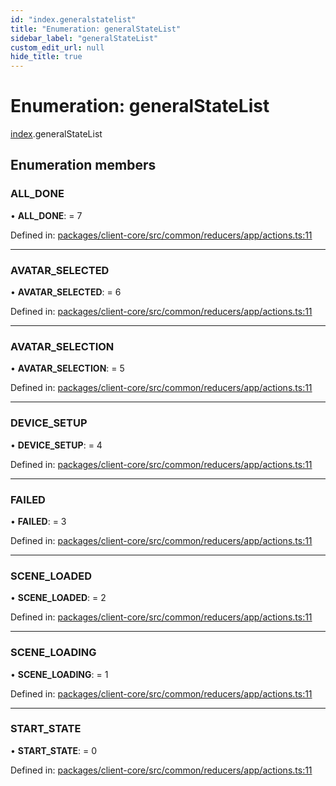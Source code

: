 ```yaml
---
id: "index.generalstatelist"
title: "Enumeration: generalStateList"
sidebar_label: "generalStateList"
custom_edit_url: null
hide_title: true
---
```


# Enumeration: generalStateList

[index](../modules/index.md).generalStateList

## Enumeration members

### ALL\_DONE

• **ALL\_DONE**: = 7

Defined in: [packages/client-core/src/common/reducers/app/actions.ts:11](https://github.com/xr3ngine/xr3ngine/blob/716a06460/packages/client-core/src/common/reducers/app/actions.ts#L11)

___

### AVATAR\_SELECTED

• **AVATAR\_SELECTED**: = 6

Defined in: [packages/client-core/src/common/reducers/app/actions.ts:11](https://github.com/xr3ngine/xr3ngine/blob/716a06460/packages/client-core/src/common/reducers/app/actions.ts#L11)

___

### AVATAR\_SELECTION

• **AVATAR\_SELECTION**: = 5

Defined in: [packages/client-core/src/common/reducers/app/actions.ts:11](https://github.com/xr3ngine/xr3ngine/blob/716a06460/packages/client-core/src/common/reducers/app/actions.ts#L11)

___

### DEVICE\_SETUP

• **DEVICE\_SETUP**: = 4

Defined in: [packages/client-core/src/common/reducers/app/actions.ts:11](https://github.com/xr3ngine/xr3ngine/blob/716a06460/packages/client-core/src/common/reducers/app/actions.ts#L11)

___

### FAILED

• **FAILED**: = 3

Defined in: [packages/client-core/src/common/reducers/app/actions.ts:11](https://github.com/xr3ngine/xr3ngine/blob/716a06460/packages/client-core/src/common/reducers/app/actions.ts#L11)

___

### SCENE\_LOADED

• **SCENE\_LOADED**: = 2

Defined in: [packages/client-core/src/common/reducers/app/actions.ts:11](https://github.com/xr3ngine/xr3ngine/blob/716a06460/packages/client-core/src/common/reducers/app/actions.ts#L11)

___

### SCENE\_LOADING

• **SCENE\_LOADING**: = 1

Defined in: [packages/client-core/src/common/reducers/app/actions.ts:11](https://github.com/xr3ngine/xr3ngine/blob/716a06460/packages/client-core/src/common/reducers/app/actions.ts#L11)

___

### START\_STATE

• **START\_STATE**: = 0

Defined in: [packages/client-core/src/common/reducers/app/actions.ts:11](https://github.com/xr3ngine/xr3ngine/blob/716a06460/packages/client-core/src/common/reducers/app/actions.ts#L11)
